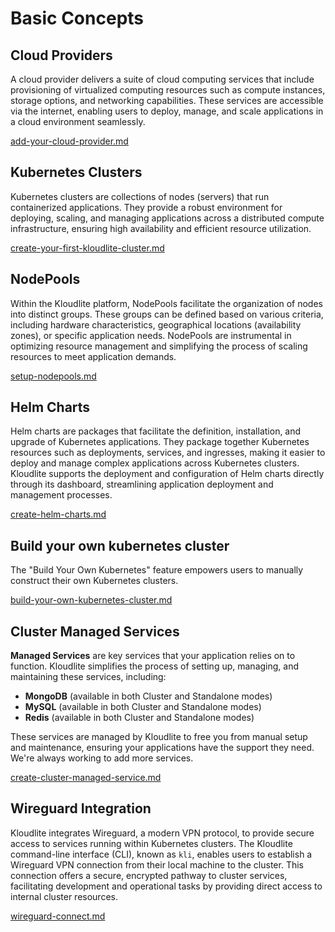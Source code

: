 # Basic Concepts

## **Cloud Providers**

A cloud provider delivers a suite of cloud computing services that include provisioning of virtualized computing resources such as compute instances, storage options, and networking capabilities. These services are accessible via the internet, enabling users to deploy, manage, and scale applications in a cloud environment seamlessly.

[add-your-cloud-provider.md](getting-started/add-your-cloud-provider.md "mention")

## **Kubernetes Clusters**

Kubernetes clusters are collections of nodes (servers) that run containerized applications. They provide a robust environment for deploying, scaling, and managing applications across a distributed compute infrastructure, ensuring high availability and efficient resource utilization.

[create-your-first-kloudlite-cluster.md](getting-started/create-your-first-kloudlite-cluster.md "mention")

## **NodePools**

Within the Kloudlite platform, NodePools facilitate the organization of nodes into distinct groups. These groups can be defined based on various criteria, including hardware characteristics, geographical locations (availability zones), or specific application needs. NodePools are instrumental in optimizing resource management and simplifying the process of scaling resources to meet application demands.

[setup-nodepools.md](getting-started/setup-nodepools.md "mention")

## **Helm Charts**

Helm charts are packages that facilitate the definition, installation, and upgrade of Kubernetes applications. They package together Kubernetes resources such as deployments, services, and ingresses, making it easier to deploy and manage complex applications across Kubernetes clusters. Kloudlite supports the deployment and configuration of Helm charts directly through its dashboard, streamlining application deployment and management processes.

[create-helm-charts.md](getting-started/create-helm-charts.md "mention")

## Build your own kubernetes cluster

The "Build Your Own Kubernetes" feature empowers users to manually construct their own Kubernetes clusters.

[build-your-own-kubernetes-cluster.md](getting-started/build-your-own-kubernetes-cluster.md "mention")

## Cluster Managed Services <a href="#managed-services" id="managed-services"></a>

**Managed Services** are key services that your application relies on to function. Kloudlite simplifies the process of setting up, managing, and maintaining these services, including:

* **MongoDB** (available in both Cluster and Standalone modes)
* **MySQL** (available in both Cluster and Standalone modes)
* **Redis** (available in both Cluster and Standalone modes)

These services are managed by Kloudlite to free you from manual setup and maintenance, ensuring your applications have the support they need. We're always working to add more services.

[create-cluster-managed-service.md](getting-started/create-cluster-managed-service.md "mention")

## **Wireguard Integration**

Kloudlite integrates Wireguard, a modern VPN protocol, to provide secure access to services running within Kubernetes clusters. The Kloudlite command-line interface (CLI), known as `kli`, enables users to establish a Wireguard VPN connection from their local machine to the cluster. This connection offers a secure, encrypted pathway to cluster services, facilitating development and operational tasks by providing direct access to internal cluster resources.

[wireguard-connect.md](../cluster-details/wireguard-connect.md "mention")

